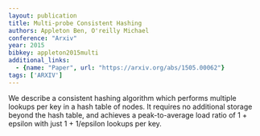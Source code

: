 ```yaml
---
layout: publication
title: Multi-probe Consistent Hashing
authors: Appleton Ben, O'reilly Michael
conference: "Arxiv"
year: 2015
bibkey: appleton2015multi
additional_links:
  - {name: "Paper", url: "https://arxiv.org/abs/1505.00062"}
tags: ['ARXIV']
---
```

We describe a consistent hashing algorithm which performs multiple lookups
per key in a hash table of nodes. It requires no additional storage beyond the
hash table, and achieves a peak-to-average load ratio of 1 + epsilon with just
1 + 1/epsilon lookups per key.
